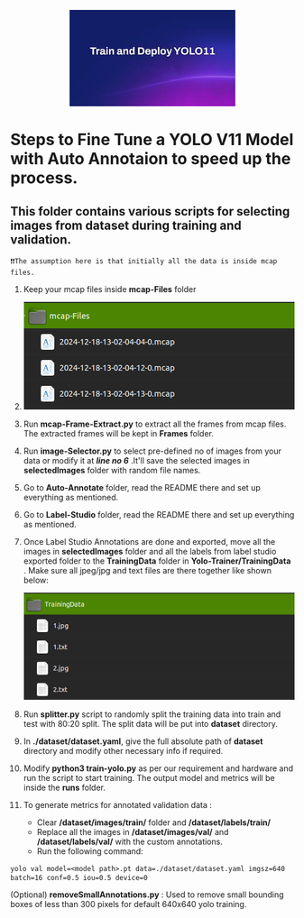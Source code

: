 <p align="center">
  <img src="../Images/Yolo-V11.png" alt="YoloV11">
</p>

# Steps to Fine Tune a YOLO V11 Model with Auto Annotaion to speed up the process.

## This folder contains various scripts for selecting images from dataset during training and validation.

```
❗❗The assumption here is that initially all the data is inside mcap files.
```


1. Keep your mcap files inside **mcap-Files** folder
2. 
    ![Mcap Files](../Images/Mcap-Files.png)

3. Run **mcap-Frame-Extract.py** to extract all the frames from mcap files. The  extracted frames will be kept in **Frames** folder.


4. Run **image-Selector.py** to select pre-defined no of images from your data or modify it at ***line no 6*** .It'll save the selected images in **selectedImages** folder with random file names.

5. Go to **Auto-Annotate** folder, read the README there and set up everything as mentioned.

6. Go to **Label-Studio** folder, read the README there and set up everything as mentioned.

7. Once Label Studio Annotations are done and exported, move all the images in **selectedImages** folder and all the labels from label studio exported folder to the **TrainingData** folder in **Yolo-Trainer/TrainingData** . Make sure all jpeg/jpg and text files are there together like shown below:

    ![Mcap Files](../Images/TrainingData.png)

8. Run **splitter.py** script to randomly split the training data into train and test with 80:20 split. The split data will be put into **dataset** directory.

9. In **./dataset/dataset.yaml**, give the full absolute path of **dataset** directory and modify other necessary info if required.

10. Modify **python3 train-yolo.py** as per our requirement and hardware and run the script to start training. The output model and metrics will be inside the **runs** folder.


11. To generate metrics for annotated validation data : 
    - Clear **/dataset/images/train/** folder and **/dataset/labels/train/**
    - Replace all the images in **/dataset/images/val/** and **/dataset/labels/val/** with the custom annotations.
    - Run the following command:
```
yolo val model=<model path>.pt data=./dataset/dataset.yaml imgsz=640 batch=16 conf=0.5 iou=0.5 device=0
```

(Optional) **removeSmallAnnotations.py** : Used to remove small bounding boxes of less than 300 pixels for default 640x640 yolo training.